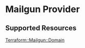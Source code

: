 # Mailgun Provider

## Supported Resources

[Terraform::Mailgun::Domain](docs/providers/mailgun/Domain.md)